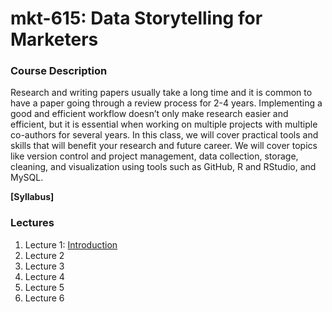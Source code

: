 # mkt-615: Data Storytelling for Marketers

### Course Description
Research and writing papers usually take a long time and it is common to have a paper going through a review process for 2-4 years. Implementing a good and efficient workflow doesn’t only make research easier and efficient, but it is essential when working on multiple projects with multiple co-authors for several years. In this class, we will cover practical tools and skills that will benefit your research and future career. We will cover topics like version control and project management, data collection, storage, cleaning, and visualization using tools such as GitHub, R and RStudio, and MySQL.

**[Syllabus]**

### Lectures

1. Lecture 1: [Introduction](https://raw.githack.com/dadepro/mkt-615/main/lectures/01-intro/01-intro.html#1)
2. Lecture 2
3. Lecture 3
4. Lecture 4
5. Lecture 5
6. Lecture 6

